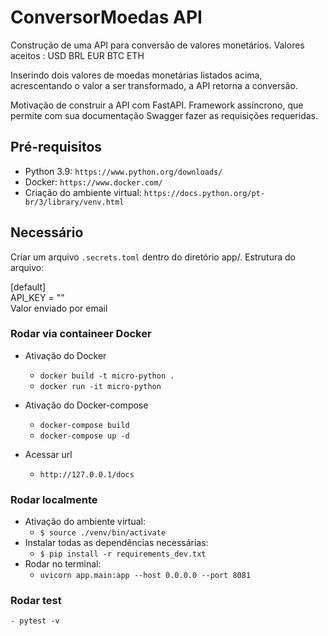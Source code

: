 # ConversorMoedas API

Construção de uma API para conversão de valores monetários. 
Valores aceitos : USD BRL EUR BTC ETH

Inserindo dois valores de moedas monetárias listados acima, acrescentando o valor a ser transformado,
a API retorna a conversão.

Motivação de construir a API com  FastAPI.
Framework assíncrono, que permite com sua documentação Swagger fazer as requisições requeridas.


## Pré-requisitos

- Python 3.9: `https://www.python.org/downloads/`
- Docker: `https://www.docker.com/`
- Criação do ambiente virtual: `https://docs.python.org/pt-br/3/library/venv.html`


## Necessário

Criar um arquivo `.secrets.toml` dentro do diretório app/.
Estrutura do arquivo:

[default]\
API_KEY = "" \
Valor enviado por email

### Rodar via containeer Docker
- Ativação do Docker
    - `docker build -t micro-python .`
    - `docker run -it micro-python`
    

- Ativação do Docker-compose
    - `docker-compose build`
    - `docker-compose up -d`

- Acessar url 
   - `http://127.0.0.1/docs` 

### Rodar localmente

- Ativação do ambiente virtual:
  - `$ source ./venv/bin/activate`
- Instalar todas as dependências necessárias:
  - `$ pip install -r requirements_dev.txt`
- Rodar no terminal:
    - `uvicorn app.main:app --host 0.0.0.0 --port 8081`


### Rodar test

    - pytest -v


